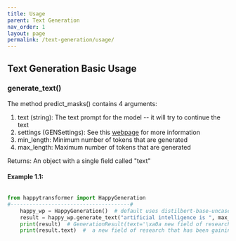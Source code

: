 ```yaml
---
title: Usage
parent: Text Generation
nav_order: 1
layout: page
permalink: /text-generation/usage/
---
```


## Text Generation Basic Usage 
### generate_text()
The method predict_masks() contains 4 arguments: 
1. text (string): The text prompt for the model -- it will try to continue the text
2. settings (GENSettings): See this [webpage](/text-generation/settings/) for more information 
3. min_length: Minimum number of tokens that are generated 
4. max_length: Maximum number of tokens that are generated 


Returns: 
An object with a single field called "text"


#### Example 1.1:
```python

from happytransformer import HappyGeneration
#--------------------------------------#
    happy_wp = HappyGeneration()  # default uses distilbert-base-uncased
    result = happy_wp.generate_text("artificial intelligence is ", max_length=15)    
    print(result)  # GenerationResult(text='\xa0a new field of research that has been gaining momentum in recent years.')
    print(result.text)  #  a new field of research that has been gaining momentum in recent years.

```

